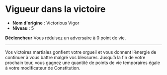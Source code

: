 # Vigueur dans la victoire

 * **Nom d'origine** : Victorious Vigor
 * **Niveau** : 5


<p><strong>Déclencheur</strong> Vous réduisez un adversaire à 0 point de vie.</p>
<hr>
<p>Vos victoires martiales gonflent votre orgueil et vous donnent l’énergie de continuer à vous battre malgré vos blessures. Jusqu’à la fin de votre prochain tour, vous gagnez une quantité de points de vie temporaires égale à votre modificateur de Constitution.</p>